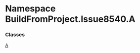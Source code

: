 ﻿# <a id="BuildFromProject_Issue8540_A"></a> Namespace BuildFromProject.Issue8540.A

### Classes

 [A](BuildFromProject.Issue8540.A.A.md)

